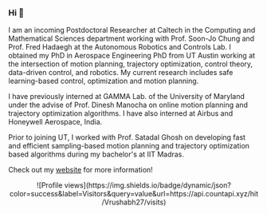 ### Hi 👋

<!--
**Vrushabh27/Vrushabh27** is a ✨ _special_ ✨ repository because its `README.md` (this file) appears on your GitHub profile.

Here are some ideas to get you started:

- 🔭 I’m currently working on ...
- 🌱 I’m currently learning ...
- 👯 I’m looking to collaborate on ...
- 🤔 I’m looking for help with ...
- 💬 Ask me about ...
- 📫 How to reach me: ...
- 😄 Pronouns: ...
- ⚡ Fun fact: ...
-->
I am an incoming Postdoctoral Researcher at Caltech in the Computing and Mathematical Sciences department working with Prof. Soon-Jo Chung and Prof. Fred Hadaegh at the Autonomous Robotics and Controls Lab. I obtained my PhD in Aerospace Engineering PhD from UT Austin working at the intersection of motion planning, trajectory optimization, control theory, data-driven control, and robotics. My current research includes safe learning-based control, optimization and motion planning.

I have previously interned at GAMMA Lab. of the University of Maryland under the advise of Prof. Dinesh Manocha on online motion planning and trajectory optimization algorithms. I have also interned at Airbus and Honeywell Aerospace, India.

Prior to joining UT, I worked with Prof. Satadal Ghosh on developing fast and efficient sampling-based motion planning and trajectory optimization based algorithms during my bachelor's at IIT Madras.

Check out my [website](https://vrushabh27.github.io/vrushabh_zinage/) for more information!

<p align="center">
![Profile views](https://img.shields.io/badge/dynamic/json?color=success&label=Visitors&query=value&url=https://api.countapi.xyz/hit/Vrushabh27/visits)
</p>

